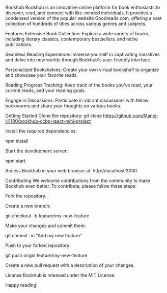 Bookhub Bookhub is an innovative online platform for book enthusiasts to discover, read, and connect with like-minded individuals. It provides a condensed version of the popular website Goodreads.com, offering a vast collection of hundreds of titles across various genres and subjects.

Features Extensive Book Collection: Explore a wide variety of books, including literary classics, contemporary bestsellers, and niche publications.

Seamless Reading Experience: Immerse yourself in captivating narratives and delve into new worlds through Bookhub's user-friendly interface.

Personalized Bookshelves: Create your own virtual bookshelf to organize and showcase your favorite reads.

Reading Progress Tracking: Keep track of the books you've read, your current reads, and your reading goals.

Engage in Discussions: Participate in vibrant discussions with fellow bookworms and share your thoughts on various books.

Getting Started Clone the repository: git clone https://github.com/Manoj-H1180/bookhub-ccbp-react-mini-project

Install the required dependencies:

npm install

Start the development server:

npm start

Access Bookhub in your web browser at: http://localhost:3000

Contributing We welcome contributions from the community to make Bookhub even better. To contribute, please follow these steps:

Fork the repository.

Create a new branch:

git checkout -b feature/my-new-feature

Make your changes and commit them:

git commit -m "Add my new feature"

Push to your forked repository:

git push origin feature/my-new-feature

Create a new pull request with a description of your changes.

License Bookhub is released under the MIT License.

Happy reading!
